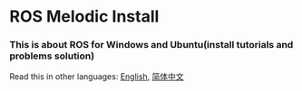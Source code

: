 # ROS Melodic Install
### This is about ROS for Windows and Ubuntu(install tutorials and problems solution)

Read this in other languages: [English](https://github.com/Harryjin0326/ROS-Install/English.md), [简体中文](https://github.com/Harryjin0326/ROS-Install/Chinese.md)
